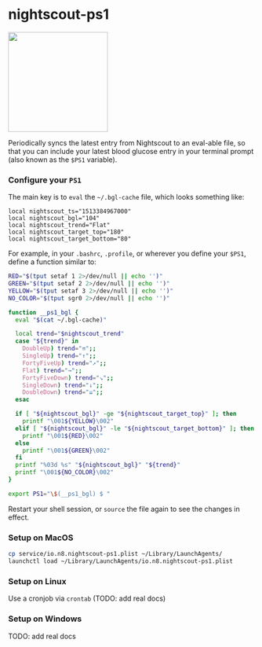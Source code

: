# nightscout-ps1

<img width="203" src="https://user-images.githubusercontent.com/71256/34065499-21048488-e1b7-11e7-985e-e2c08c3d3642.png">

Periodically syncs the latest entry from Nightscout to an eval-able file,
so that you can include your latest blood glucose entry in your terminal
prompt (also known as the `$PS1` variable).

### Configure your `PS1`

The main key is to `eval` the `~/.bgl-cache` file, which looks something like:

```
local nightscout_ts="1513384967000"
local nightscout_bgl="104"
local nightscout_trend="Flat"
local nightscout_target_top="180"
local nightscout_target_bottom="80"
```

For example, in your `.bashrc`, `.profile`, or wherever you define your
`$PS1`, define a function similar to:

```bash
RED="$(tput setaf 1 2>/dev/null || echo '')"
GREEN="$(tput setaf 2 2>/dev/null || echo '')"
YELLOW="$(tput setaf 3 2>/dev/null || echo '')"
NO_COLOR="$(tput sgr0 2>/dev/null || echo '')"

function __ps1_bgl {
  eval "$(cat ~/.bgl-cache)"

  local trend="$nightscout_trend"
  case "${trend}" in
    DoubleUp) trend="⇈";;
    SingleUp) trend="↑";;
    FortyFiveUp) trend="↗";;
    Flat) trend="→";;
    FortyFiveDown) trend="↘";;
    SingleDown) trend="↓";;
    DoubleDown) trend="⇊";;
  esac

  if [ "${nightscout_bgl}" -ge "${nightscout_target_top}" ]; then
    printf "\001${YELLOW}\002"
  elif [ "${nightscout_bgl}" -le "${nightscout_target_bottom}" ]; then
    printf "\001${RED}\002"
  else
    printf "\001${GREEN}\002"
  fi
  printf "%03d %s" "${nightscout_bgl}" "${trend}"
  printf "\001${NO_COLOR}\002"
}

export PS1="\$(__ps1_bgl) $ "
```

Restart your shell session, or `source` the file again to see the changes
in effect.


### Setup on MacOS

```bash
cp service/io.n8.nightscout-ps1.plist ~/Library/LaunchAgents/
launchctl load ~/Library/LaunchAgents/io.n8.nightscout-ps1.plist
```


### Setup on Linux

Use a cronjob via `crontab` (TODO: add real docs)


### Setup on Windows

TODO: add real docs
